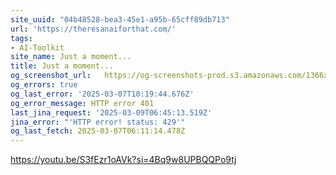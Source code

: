```yaml
---
site_uuid: "04b48528-bea3-45e1-a95b-65cff89db713"
url: 'https://theresanaiforthat.com/'
tags:
- AI-Toolkit
site_name: Just a moment...
title: Just a moment...
og_screenshot_url:   https://og-screenshots-prod.s3.amazonaws.com/1366x768/80/false/0db2e89171e3df0788347c4ca9b2b7481bf93c52b9c411e6748cb4e57f9774a4.jpeg
og_errors: true
og_last_error: '2025-03-07T10:19:44.676Z'
og_error_message: HTTP error 401
last_jina_request: '2025-03-09T06:45:13.519Z'
jina_error: "'HTTP error! status: 429'"
og_last_fetch: 2025-03-07T06:11:14.478Z
---
```

https://youtu.be/S3fEzr1oAVk?si=4Bq9w8UPBQQPo9tj
